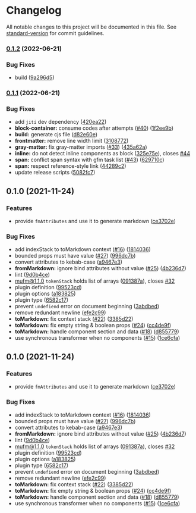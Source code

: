 # Changelog

All notable changes to this project will be documented in this file. See [standard-version](https://github.com/conventional-changelog/standard-version) for commit guidelines.

### [0.1.2](https://github.com/docusgen/remark-mdc/compare/v0.1.1...v0.1.2) (2022-06-21)


### Bug Fixes

* build ([9a296d5](https://github.com/docusgen/remark-mdc/commit/9a296d52f876ac90ea847cc7d49833187bd58aee))

### [0.1.1](https://github.com/docusgen/remark-mdc/compare/v0.1.0...v0.1.1) (2022-06-21)


### Bug Fixes

* add `jiti` dev dependency ([420ea22](https://github.com/docusgen/remark-mdc/commit/420ea2294ac2197ccebbdeef914c36e5760fa4a9))
* **block-container:** consume codes after attempts ([#40](https://github.com/docusgen/remark-mdc/issues/40)) ([1f2ee9b](https://github.com/docusgen/remark-mdc/commit/1f2ee9b7a215d48779704f07ca0f51c0b1d02a80))
* **build:** generate cjs file ([d82e60e](https://github.com/docusgen/remark-mdc/commit/d82e60e1cd357b833ad62d49d4330d290b1f7df0))
* **frontmatter:** remove line width limit ([3108772](https://github.com/docusgen/remark-mdc/commit/3108772b34385ecbcd86c74169cc808493425965))
* **gray-matter:** fix gray-matter imports ([#33](https://github.com/docusgen/remark-mdc/issues/33)) ([435a62a](https://github.com/docusgen/remark-mdc/commit/435a62aa041e6d34c8f02bd9ae331c4cdf18da88))
* **inline:** do not detect inline components as block ([325e75e](https://github.com/docusgen/remark-mdc/commit/325e75e169a5717c7a3828bccd9dca47be042458)), closes [#44](https://github.com/docusgen/remark-mdc/issues/44)
* **span:** conflict span syntax with gfm task list ([#43](https://github.com/docusgen/remark-mdc/issues/43)) ([629710c](https://github.com/docusgen/remark-mdc/commit/629710c9a6cb261ea22a0e4120ec9f702f7e7b7e))
* **span:** respect reference-style link ([44289c2](https://github.com/docusgen/remark-mdc/commit/44289c27c849f25c64e071f7614b853a835e8925))
* update release scripts ([5082fc7](https://github.com/docusgen/remark-mdc/commit/5082fc77f1206779e13c994f0fb8b73aea1b83d4))

## 0.1.0 (2021-11-24)


### Features

* provide `fmAttributes` and use it to generate markdown ([ce3702e](https://github.com/docusgen/remark-mdc/commit/ce3702ee456ebb39d1b24494e34df2adb545a46d))


### Bug Fixes

* add indexStack to toMarkdown context ([#16](https://github.com/docusgen/remark-mdc/issues/16)) ([1814036](https://github.com/docusgen/remark-mdc/commit/1814036e650b97f9d6e704bfd77347d757645eb3))
* bounded props must have value ([#27](https://github.com/docusgen/remark-mdc/issues/27)) ([996dc7b](https://github.com/docusgen/remark-mdc/commit/996dc7bb56b10e4f1c66be941b052ff708f5aef2))
* convert attributes to kebab-case ([a9467e3](https://github.com/docusgen/remark-mdc/commit/a9467e301fc2e88509582399144a967d6600b8f1))
* **fromMarkdown:** ignore bind attributes without value ([#25](https://github.com/docusgen/remark-mdc/issues/25)) ([4b236d7](https://github.com/docusgen/remark-mdc/commit/4b236d748ecd4442cddcb20f5b400c97a210e0f5))
* lint ([9d0b4ce](https://github.com/docusgen/remark-mdc/commit/9d0b4ce4ba99f0b6a34594f5772137a2b1a5b275))
* mufm@1.1.0 `tokenStack` holds list of arrays ([091387a](https://github.com/docusgen/remark-mdc/commit/091387ab005f4878a9006a04cc30d2bfd3ed10f4)), closes [#32](https://github.com/docusgen/remark-mdc/issues/32)
* plugin definition ([99523cd](https://github.com/docusgen/remark-mdc/commit/99523cdabc7792aed5376aa2154dd1bf84ef0087))
* plugin options ([a183825](https://github.com/docusgen/remark-mdc/commit/a18382588becb3e7800385cb9b2c98969b037e53))
* plugin type ([6582c17](https://github.com/docusgen/remark-mdc/commit/6582c17433f63b12c084cbf0c7d6149f5c496b31))
* prevent `undefiend` error on document beginning ([3abdbed](https://github.com/docusgen/remark-mdc/commit/3abdbed29e33fc8ad4adcb0209a4f224da8995f7))
* remove redundant newline ([efe2c99](https://github.com/docusgen/remark-mdc/commit/efe2c9987abd81bc28b3c07841bb993f71c194a0))
* **toMarkdown:** fix context stack ([#22](https://github.com/docusgen/remark-mdc/issues/22)) ([3385d22](https://github.com/docusgen/remark-mdc/commit/3385d221a213289c4ae98330e92a53698ce179f3))
* **toMarkdown:** fix empty string & boolean props ([#24](https://github.com/docusgen/remark-mdc/issues/24)) ([cc4de9f](https://github.com/docusgen/remark-mdc/commit/cc4de9f4b799db0398a1282a836345417284e4f4))
* **toMarkdown:** handle component section and data ([#18](https://github.com/docusgen/remark-mdc/issues/18)) ([d855779](https://github.com/docusgen/remark-mdc/commit/d855779bae50ecf7318f2971fce526f0f85920f6))
* use synchronous transformer when no components ([#15](https://github.com/docusgen/remark-mdc/issues/15)) ([1ce6cfa](https://github.com/docusgen/remark-mdc/commit/1ce6cfa5437c714f711e88dc5150e1524246871e))

## 0.1.0 (2021-11-24)


### Features

* provide `fmAttributes` and use it to generate markdown ([ce3702e](https://github.com/docusgen/remark-mdc/commit/ce3702ee456ebb39d1b24494e34df2adb545a46d))


### Bug Fixes

* add indexStack to toMarkdown context ([#16](https://github.com/docusgen/remark-mdc/issues/16)) ([1814036](https://github.com/docusgen/remark-mdc/commit/1814036e650b97f9d6e704bfd77347d757645eb3))
* bounded props must have value ([#27](https://github.com/docusgen/remark-mdc/issues/27)) ([996dc7b](https://github.com/docusgen/remark-mdc/commit/996dc7bb56b10e4f1c66be941b052ff708f5aef2))
* convert attributes to kebab-case ([a9467e3](https://github.com/docusgen/remark-mdc/commit/a9467e301fc2e88509582399144a967d6600b8f1))
* **fromMarkdown:** ignore bind attributes without value ([#25](https://github.com/docusgen/remark-mdc/issues/25)) ([4b236d7](https://github.com/docusgen/remark-mdc/commit/4b236d748ecd4442cddcb20f5b400c97a210e0f5))
* lint ([9d0b4ce](https://github.com/docusgen/remark-mdc/commit/9d0b4ce4ba99f0b6a34594f5772137a2b1a5b275))
* mufm@1.1.0 `tokenStack` holds list of arrays ([091387a](https://github.com/docusgen/remark-mdc/commit/091387ab005f4878a9006a04cc30d2bfd3ed10f4)), closes [#32](https://github.com/docusgen/remark-mdc/issues/32)
* plugin definition ([99523cd](https://github.com/docusgen/remark-mdc/commit/99523cdabc7792aed5376aa2154dd1bf84ef0087))
* plugin options ([a183825](https://github.com/docusgen/remark-mdc/commit/a18382588becb3e7800385cb9b2c98969b037e53))
* plugin type ([6582c17](https://github.com/docusgen/remark-mdc/commit/6582c17433f63b12c084cbf0c7d6149f5c496b31))
* prevent `undefiend` error on document beginning ([3abdbed](https://github.com/docusgen/remark-mdc/commit/3abdbed29e33fc8ad4adcb0209a4f224da8995f7))
* remove redundant newline ([efe2c99](https://github.com/docusgen/remark-mdc/commit/efe2c9987abd81bc28b3c07841bb993f71c194a0))
* **toMarkdown:** fix context stack ([#22](https://github.com/docusgen/remark-mdc/issues/22)) ([3385d22](https://github.com/docusgen/remark-mdc/commit/3385d221a213289c4ae98330e92a53698ce179f3))
* **toMarkdown:** fix empty string & boolean props ([#24](https://github.com/docusgen/remark-mdc/issues/24)) ([cc4de9f](https://github.com/docusgen/remark-mdc/commit/cc4de9f4b799db0398a1282a836345417284e4f4))
* **toMarkdown:** handle component section and data ([#18](https://github.com/docusgen/remark-mdc/issues/18)) ([d855779](https://github.com/docusgen/remark-mdc/commit/d855779bae50ecf7318f2971fce526f0f85920f6))
* use synchronous transformer when no components ([#15](https://github.com/docusgen/remark-mdc/issues/15)) ([1ce6cfa](https://github.com/docusgen/remark-mdc/commit/1ce6cfa5437c714f711e88dc5150e1524246871e))

